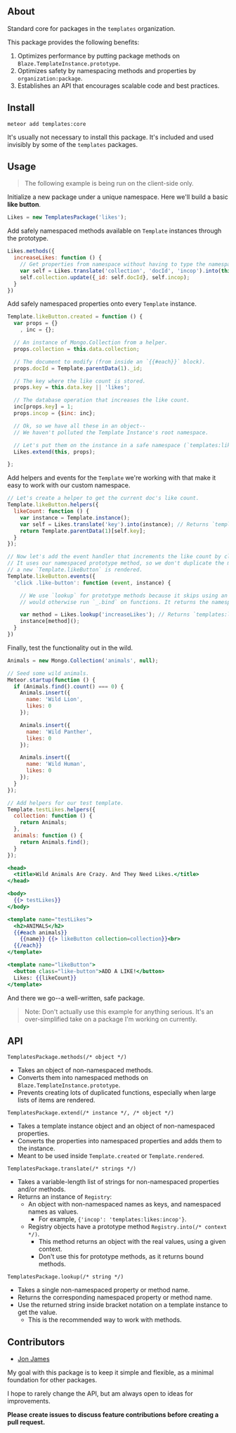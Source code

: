 About
-----

Standard core for packages in the `templates` organization.

This package provides the following benefits:

1. Optimizes performance by putting package methods on `Blaze.TemplateInstance.prototype`.
2. Optimizes safety by namespacing methods and properties by `organization:package`.
3. Establishes an API that encourages scalable code and best practices.

Install
-------

`meteor add templates:core`

It's usually not necessary to install this package. It's included and used invisibly by
some of the `templates` packages.

Usage
-----

> The following example is being run on the client-side only.

Initialize a new package under a unique namespace. Here we'll build a basic **like button**.

```javascript
Likes = new TemplatesPackage('likes');
```

Add safely namespaced methods available on `Template` instances through the prototype.

```javascript
Likes.methods({
  increaseLikes: function () {
    // Get properties from namespace without having to type the namespace
    var self = Likes.translate('collection', 'docId', 'incop').into(this);
    self.collection.update({_id: self.docId}, self.incop);
  }
})
```

Add safely namespaced properties onto every `Template` instance.

```javascript
Template.likeButton.created = function () {
  var props = {}
    , inc = {};

  // An instance of Mongo.Collection from a helper.
  props.collection = this.data.collection;

  // The document to modify (from inside an `{{#each}}` block).
  props.docId = Template.parentData(1)._id;

  // The key where the like count is stored.
  props.key = this.data.key || 'likes';

  // The database operation that increases the like count.
  inc[props.key] = 1;
  props.incop = {$inc: inc};

  // Ok, so we have all these in an object--
  // We haven't polluted the Template Instance's root namespace.

  // Let's put them on the instance in a safe namespace (`templates:likes` here).
  Likes.extend(this, props);

};
```

Add helpers and events for the `Template` we're working with that make it easy to work
with our custom namespace.

```javascript
// Let's create a helper to get the current doc's like count.
Template.likeButton.helpers({
  likeCount: function () {
    var instance = Template.instance();
    var self = Likes.translate('key').into(instance); // Returns `templates:likes:key`.
    return Template.parentData(1)[self.key];
  }
});

// Now let's add the event handler that increments the like count by clicking a button.
// It uses our namespaced prototype method, so we don't duplicate the method every time
// a new `Template.likeButton` is rendered.
Template.likeButton.events({
  'click .like-button': function (event, instance) {

    // We use `lookup` for prototype methods because it skips using an internal registry that
    // would otherwise run `_.bind` on functions. It returns the namespaced method name.

    var method = Likes.lookup('increaseLikes'); // Returns `templates:likes:increaseLikes`.
    instance[method]();
  }
})
```

Finally, test the functionality out in the wild.

```javascript
Animals = new Mongo.Collection('animals', null);

// Seed some wild animals.
Meteor.startup(function () {
  if (Animals.find().count() === 0) {
    Animals.insert({
      name: 'Wild Lion',
      likes: 0
    });

    Animals.insert({
      name: 'Wild Panther',
      likes: 0
    });

    Animals.insert({
      name: 'Wild Human',
      likes: 0
    });
  }
});

// Add helpers for our test template.
Template.testLikes.helpers({
  collection: function () {
    return Animals;
  },
  animals: function () {
    return Animals.find();
  }
});

```

```handlebars
<head>
  <title>Wild Animals Are Crazy. And They Need Likes.</title>
</head>

<body>
  {{> testLikes}}
</body>

<template name="testLikes">
  <h2>ANIMALS</h2>
  {{#each animals}}
    {{name}} {{> likeButton collection=collection}}<br>
  {{/each}}
</template>

<template name="likeButton">
  <button class="like-button">ADD A LIKE!</button>
  Likes: {{likeCount}}
</template>
```

And there we go--a well-written, safe package.

> Note: Don't actually use this example for anything serious.
> It's an over-simplified take on a package I'm working on currently.


API
---

`TemplatesPackage.methods(/* object */)`

* Takes an object of non-namespaced methods.
* Converts them into namespaced methods on `Blaze.TemplateInstance.prototype`.
* Prevents creating lots of duplicated functions, especially when large lists of items are rendered.

`TemplatesPackage.extend(/* instance */, /* object */)`

* Takes a template instance object and an object of non-namespaced properties.
* Converts the properties into namespaced properties and adds them to the instance.
* Meant to be used inside `Template.created` or `Template.rendered`.

`TemplatesPackage.translate(/* strings */)`

* Takes a variable-length list of strings for non-namespaced properties and/or methods.
* Returns an instance of `Registry`:
  * An object with non-namespaced names as keys, and namespaced names as values.
    * For example, `{'incop': 'templates:likes:incop'}`.
  * Registry objects have a prototype method `Registry.into(/* context */)`.
    * This method returns an object with the real values, using a given context.
    * Don't use this for prototype methods, as it returns bound methods.

`TemplatesPackage.lookup(/* string */)`

* Takes a single non-namespaced property or method name.
* Returns the corresponding namespaced property or method name.
* Use the returned string inside bracket notation on a template instance to get the value.
  * This is the recommended way to work with methods.


Contributors
------------

* [Jon James](http://github.com/jonjamz)

My goal with this package is to keep it simple and flexible, as a minimal foundation for other packages.

I hope to rarely change the API, but am always open to ideas for improvements.

**Please create issues to discuss feature contributions before creating a pull request.**

